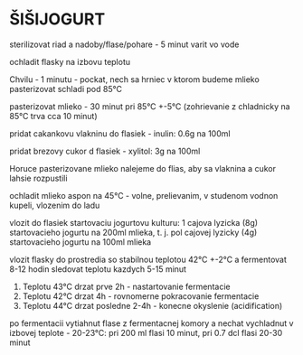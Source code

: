 # ŠIŠIJOGURT

sterilizovat riad a nadoby/flase/pohare - 5 minut varit vo vode

ochladit flasky na izbovu teplotu

Chvilu - 1 minutu - pockat, nech sa hrniec v ktorom budeme mlieko pasterizovat schladi pod 85°C

pasterizovat mlieko - 30 minut pri 85°C +-5°C (zohrievanie z chladnicky na 85°C trva cca 10 minut)

pridat cakankovu vlakninu do flasiek - inulin: 0.6g na 100ml

pridat brezovy cukor d flasiek - xylitol: 3g na 100ml

Horuce pasterizovane mlieko nalejeme do flias, aby sa vlaknina a cukor lahsie rozpustili

ochladit mlieko aspon na 45°C - volne, prelievanim, v studenom vodnon kupeli, vlozenim do ladu

vlozit do flasiek startovaciu jogurtovu kulturu: 1 cajova lyzicka (8g) startovacieho jogurtu na 200ml mlieka, t. j. pol cajovej lyzicky (4g) startovacieho jogurtu na 100ml mlieka

vlozit flasky do prostredia so stabilnou teplotou 42°C +-2°C a fermentovat 8-12 hodin
sledovat teplotu kazdych 5-15 minut
1. Teplotu 43°C drzat prve 2h - nastartovanie fermentacie
2. Teplotu 42°C drzat 4h - rovnomerne pokracovanie fermentacie
3. Teplotu 44°C drzat posledne 2-4h - konecne okyslenie (acidification)

po fermentacii vytiahnut flase z fermentacnej komory a nechat vychladnut v izbovej teplote - 20-23°C: pri 200 ml flasi 10 minut, pri 0.7 dcl flasi 20-30 minut
